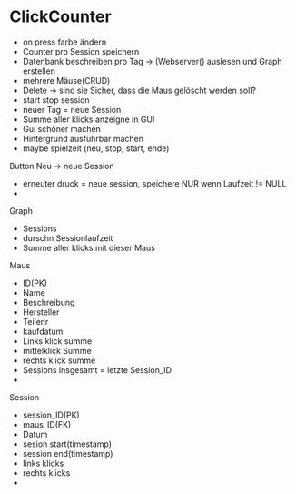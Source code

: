 # ClickCounter
- on press farbe ändern
- Counter pro Session speichern
- Datenbank beschreiben pro Tag -> (Webserver() auslesen und Graph erstellen
- mehrere Mäuse(CRUD) 
- Delete -> sind sie Sicher, dass die Maus gelöscht werden soll?
- start stop session
- neuer Tag = neue Session
- Summe aller klicks anzeigne in GUI
- Gui schöner machen
- Hintergrund ausführbar machen
- maybe spielzeit (neu, stop, start, ende)

Button
Neu
-> neue Session
- erneuter druck = neue session, speichere NUR wenn Laufzeit != NULL
-

Graph
- Sessions
- durschn Sessionlaufzeit
- Summe aller klicks mit dieser Maus

Maus
- ID(PK)
- Name
- Beschreibung
- Hersteller
- Teilenr
- kaufdatum
- Links klick summe
- mittelklick Summe
- rechts klick summe
- Sessions insgesamt = letzte Session_ID
- 
Session
- session_ID(PK)
- maus_ID(FK)
- Datum
- sesion start(timestamp) 
- session end(timestamp)
- links klicks
- rechts klicks
- 